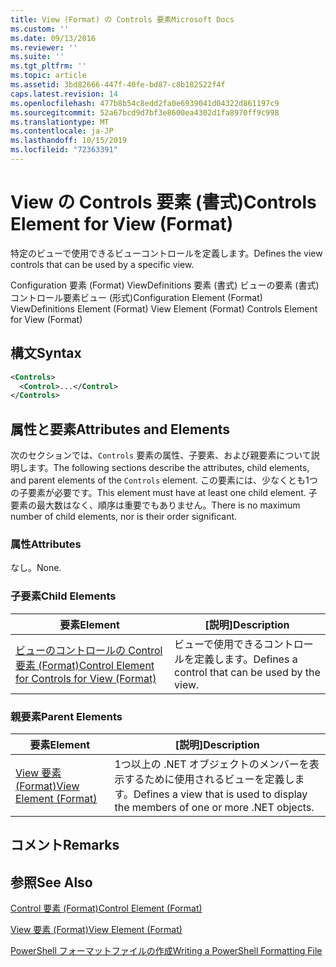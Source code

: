 ```yaml
---
title: View (Format) の Controls 要素Microsoft Docs
ms.custom: ''
ms.date: 09/13/2016
ms.reviewer: ''
ms.suite: ''
ms.tgt_pltfrm: ''
ms.topic: article
ms.assetid: 3bd82666-447f-40fe-bd87-c8b182522f4f
caps.latest.revision: 14
ms.openlocfilehash: 477b8b54c8edd2fa0e6939041d04322d861197c9
ms.sourcegitcommit: 52a67bcd9d7bf3e8600ea4302d1fa8970ff9c998
ms.translationtype: MT
ms.contentlocale: ja-JP
ms.lasthandoff: 10/15/2019
ms.locfileid: "72363391"
---
```

# <a name="controls-element-for-view-format"></a><span data-ttu-id="7bd4c-102">View の Controls 要素 (書式)</span><span class="sxs-lookup"><span data-stu-id="7bd4c-102">Controls Element for View (Format)</span></span>

<span data-ttu-id="7bd4c-103">特定のビューで使用できるビューコントロールを定義します。</span><span class="sxs-lookup"><span data-stu-id="7bd4c-103">Defines the view controls that can be used by a specific view.</span></span>

<span data-ttu-id="7bd4c-104">Configuration 要素 (Format) ViewDefinitions 要素 (書式) ビューの要素 (書式) コントロール要素ビュー (形式)</span><span class="sxs-lookup"><span data-stu-id="7bd4c-104">Configuration Element (Format) ViewDefinitions Element (Format) View Element (Format) Controls Element for View (Format)</span></span>

## <a name="syntax"></a><span data-ttu-id="7bd4c-105">構文</span><span class="sxs-lookup"><span data-stu-id="7bd4c-105">Syntax</span></span>

```xml
<Controls>
  <Control>...</Control>
</Controls>
```

## <a name="attributes-and-elements"></a><span data-ttu-id="7bd4c-106">属性と要素</span><span class="sxs-lookup"><span data-stu-id="7bd4c-106">Attributes and Elements</span></span>

<span data-ttu-id="7bd4c-107">次のセクションでは、`Controls` 要素の属性、子要素、および親要素について説明します。</span><span class="sxs-lookup"><span data-stu-id="7bd4c-107">The following sections describe the attributes, child elements, and parent elements of the `Controls` element.</span></span> <span data-ttu-id="7bd4c-108">この要素には、少なくとも1つの子要素が必要です。</span><span class="sxs-lookup"><span data-stu-id="7bd4c-108">This element must have at least one child element.</span></span> <span data-ttu-id="7bd4c-109">子要素の最大数はなく、順序は重要でもありません。</span><span class="sxs-lookup"><span data-stu-id="7bd4c-109">There is no maximum number of child elements, nor is their order significant.</span></span>

### <a name="attributes"></a><span data-ttu-id="7bd4c-110">属性</span><span class="sxs-lookup"><span data-stu-id="7bd4c-110">Attributes</span></span>

<span data-ttu-id="7bd4c-111">なし。</span><span class="sxs-lookup"><span data-stu-id="7bd4c-111">None.</span></span>

### <a name="child-elements"></a><span data-ttu-id="7bd4c-112">子要素</span><span class="sxs-lookup"><span data-stu-id="7bd4c-112">Child Elements</span></span>

|<span data-ttu-id="7bd4c-113">要素</span><span class="sxs-lookup"><span data-stu-id="7bd4c-113">Element</span></span>|<span data-ttu-id="7bd4c-114">[説明]</span><span class="sxs-lookup"><span data-stu-id="7bd4c-114">Description</span></span>|
|-------------|-----------------|
|[<span data-ttu-id="7bd4c-115">ビューのコントロールの Control 要素 (Format)</span><span class="sxs-lookup"><span data-stu-id="7bd4c-115">Control Element for Controls for View (Format)</span></span>](./control-element-for-controls-for-view-format.md)|<span data-ttu-id="7bd4c-116">ビューで使用できるコントロールを定義します。</span><span class="sxs-lookup"><span data-stu-id="7bd4c-116">Defines a control that can be used by the view.</span></span>|

### <a name="parent-elements"></a><span data-ttu-id="7bd4c-117">親要素</span><span class="sxs-lookup"><span data-stu-id="7bd4c-117">Parent Elements</span></span>

|<span data-ttu-id="7bd4c-118">要素</span><span class="sxs-lookup"><span data-stu-id="7bd4c-118">Element</span></span>|<span data-ttu-id="7bd4c-119">[説明]</span><span class="sxs-lookup"><span data-stu-id="7bd4c-119">Description</span></span>|
|-------------|-----------------|
|[<span data-ttu-id="7bd4c-120">View 要素 (Format)</span><span class="sxs-lookup"><span data-stu-id="7bd4c-120">View Element (Format)</span></span>](./view-element-format.md)|<span data-ttu-id="7bd4c-121">1つ以上の .NET オブジェクトのメンバーを表示するために使用されるビューを定義します。</span><span class="sxs-lookup"><span data-stu-id="7bd4c-121">Defines a view that is used to display the members of one or more .NET objects.</span></span>|

## <a name="remarks"></a><span data-ttu-id="7bd4c-122">コメント</span><span class="sxs-lookup"><span data-stu-id="7bd4c-122">Remarks</span></span>

## <a name="see-also"></a><span data-ttu-id="7bd4c-123">参照</span><span class="sxs-lookup"><span data-stu-id="7bd4c-123">See Also</span></span>

[<span data-ttu-id="7bd4c-124">Control 要素 (Format)</span><span class="sxs-lookup"><span data-stu-id="7bd4c-124">Control Element (Format)</span></span>](./control-element-for-controls-for-view-format.md)

[<span data-ttu-id="7bd4c-125">View 要素 (Format)</span><span class="sxs-lookup"><span data-stu-id="7bd4c-125">View Element (Format)</span></span>](./view-element-format.md)

[<span data-ttu-id="7bd4c-126">PowerShell フォーマットファイルの作成</span><span class="sxs-lookup"><span data-stu-id="7bd4c-126">Writing a PowerShell Formatting File</span></span>](./writing-a-powershell-formatting-file.md)
